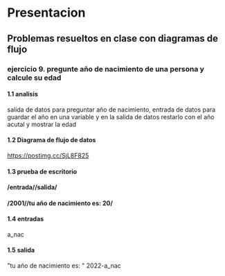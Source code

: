 # Presentacion
## Problemas resueltos en clase con diagramas de flujo
### ejercicio 9. pregunte año de nacimiento de una persona y calcule su edad
#### 1.1 analisis 
salida de datos para preguntar año de nacimiento, entrada de datos para guardar el año en una variable y en la salida de datos restarlo con el año acutal y mostrar la edad
#### 1.2 Diagrama de flujo de datos
https://postimg.cc/SjL8F825
#### 1.3 prueba de escritorio
#### /entrada//salida/
#### /2001//tu año de nacimiento es: 20/
#### 1.4 entradas
a_nac
#### 1.5 salida
"tu año de nacimiento es: " 2022-a_nac
